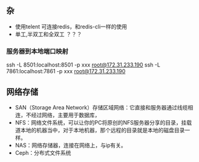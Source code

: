 ## 杂

* 使用telent 可连接redis，和redis-cli一样的使用
* 单工,半双工和全双工 ？？？

### 服务器到本地端口映射
ssh -L 8501:localhost:8501 -p xxx root@172.31.233.190
ssh -L 7861:localhost:7861 -p xxx root@172.31.233.190



## 网络存储

- SAN（Storage Area Network）存储区域网络：它直接和服务器通过线缆相连，不经过网络，主要用于数据库，
- NFS：网络文件系统，可以让你的PC将原创的NFS服务器分享的目录，挂载道本地的机器当中，对于本地机器，那个远程的目录就是本地的磁盘目录一样。
- NAS：网络存储器，连接在网络上，与ip有关。
- Ceph：分布式文件系统
